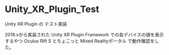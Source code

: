 # Unity_XR_Plugin_Test
Unity XR Plugin の テスト実装

2019.xから実装された Unity XR Plugin Framework での各デバイスの値を表示するやつ
Oculus Rift S とちょこっと Mixed Realityポータル で動作確認をした。
